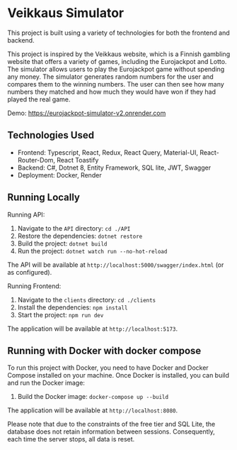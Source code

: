 # Veikkaus Simulator

This project is built using a variety of technologies for both the frontend and backend.

This project is inspired by the Veikkaus website, which is a Finnish gambling website that offers a variety of games, including the Eurojackpot and Lotto. The simulator allows users to play the Eurojackpot game without spending any money. The simulator generates random numbers for the user and compares them to the winning numbers. The user can then see how many numbers they matched and how much they would have won if they had played the real game.

Demo: https://eurojackpot-simulator-v2.onrender.com

## Technologies Used

- Frontend: Typescript, React, Redux, React Query, Material-UI, React-Router-Dom, React Toastify
- Backend: C#, Dotnet 8, Entity Framework, SQL lite, JWT, Swagger
- Deployment: Docker, Render

## Running Locally

Running API:

1. Navigate to the `API` directory: `cd ./API`
2. Restore the dependencies: `dotnet restore`
3. Build the project: `dotnet build`
4. Run the project: `dotnet watch run --no-hot-reload`

The API will be available at `http://localhost:5000/swagger/index.html` (or as configured).

Running Frontend:

1. Navigate to the `clients` directory: `cd ./clients`
2. Install the dependencies: `npm install`
3. Start the project: `npm run dev`

The application will be available at `http://localhost:5173`.

## Running with Docker with docker compose

To run this project with Docker, you need to have Docker and Docker Compose installed on your machine. Once Docker is installed, you can build and run the Docker image:

1. Build the Docker image: `docker-compose up --build `

The application will be available at `http://localhost:8080`.

Please note that due to the constraints of the free tier and SQL Lite, the database does not retain information between sessions. Consequently, each time the server stops, all data is reset.
